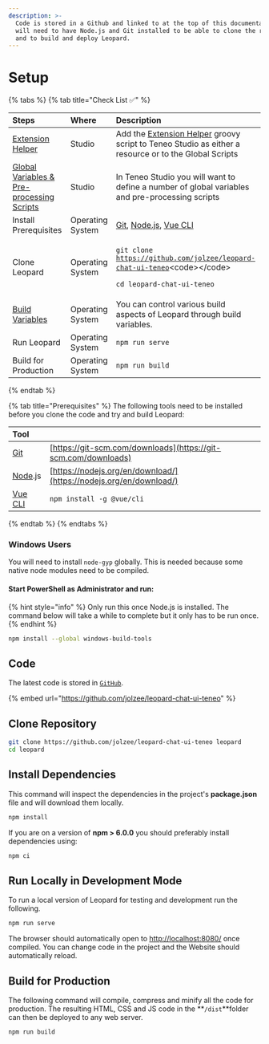 ```yaml
---
description: >-
  Code is stored in a Github and linked to at the top of this documentation. You
  will need to have Node.js and Git installed to be able to clone the repository
  and to build and deploy Leopard.
---
```


# Setup

{% tabs %}
{% tab title="Check List ✅" %}
<table>
  <thead>
    <tr>
      <th style="text-align:left">Steps</th>
      <th style="text-align:left">Where</th>
      <th style="text-align:left">Description</th>
    </tr>
  </thead>
  <tbody>
    <tr>
      <td style="text-align:left"><a href="extension-helper.md">Extension Helper</a>
      </td>
      <td style="text-align:left">Studio</td>
      <td style="text-align:left">Add the <a href="extension-helper.md">Extension Helper</a> groovy script
        to Teneo Studio as either a resource or to the Global Scripts</td>
    </tr>
    <tr>
      <td style="text-align:left"><a href="context-variables/">Global Variables &amp; Pre-processing Scripts</a>
      </td>
      <td style="text-align:left">Studio</td>
      <td style="text-align:left">In Teneo Studio you will want to define a number of global variables and
        pre-processing scripts</td>
    </tr>
    <tr>
      <td style="text-align:left">Install Prerequisites</td>
      <td style="text-align:left">Operating System</td>
      <td style="text-align:left"><a href="https://git-scm.com/downloads">Git</a>, <a href="https://nodejs.org/en/download/">Node.js</a>,
        <a
        href="https://cli.vuejs.org/">Vue CLI</a>
      </td>
    </tr>
    <tr>
      <td style="text-align:left">Clone Leopard</td>
      <td style="text-align:left">Operating System</td>
      <td style="text-align:left">
        <p><code>git clone </code><a href="https://github.com/jolzee/leopard-chat-ui-teneo"><code>https://github.com/jolzee/leopard-chat-ui-teneo</code></a>&lt;code&gt;&lt;/code&gt;</p>
        <p><code>cd leopard-chat-ui-teneo</code>
        </p>
      </td>
    </tr>
    <tr>
      <td style="text-align:left"><a href="build-variables.md">Build Variables</a>
      </td>
      <td style="text-align:left">Operating System</td>
      <td style="text-align:left">You can control various build aspects of Leopard through build variables.</td>
    </tr>
    <tr>
      <td style="text-align:left">Run Leopard</td>
      <td style="text-align:left">Operating System</td>
      <td style="text-align:left"><code>npm run serve</code>
      </td>
    </tr>
    <tr>
      <td style="text-align:left">Build for Production</td>
      <td style="text-align:left">Operating System</td>
      <td style="text-align:left"><code>npm run build</code>
      </td>
    </tr>
  </tbody>
</table>
{% endtab %}

{% tab title="Prerequisites" %}
The following tools need to be installed before you clone the code and try and build Leopard:

| Tool |  |
| :--- | :--- |
| [Git](https://git-scm.com/downloads) | [https://git-scm.com/downloads](https://git-scm.com/downloads) |
| [Node](https://nodejs.org/en/download/).js | [https://nodejs.org/en/download/](https://nodejs.org/en/download/) |
| [Vue CLI](https://cli.vuejs.org/) | `npm install -g @vue/cli` |
{% endtab %}
{% endtabs %}

### Windows Users

You will need to install `node-gyp` globally.  This is needed because some native node modules need to be compiled.  

#### **Start PowerShell as Administrator and run:**

{% hint style="info" %}
Only run this once Node.js is installed. The command below will take a while to complete but it only has to be run once. 
{% endhint %}

```bash
npm install --global windows-build-tools
```

## Code

The latest code is stored in [`GitHub`](https://github.com/jolzee/leopard-chat-ui-teneo).

{% embed url="https://github.com/jolzee/leopard-chat-ui-teneo" %}

## Clone Repository

```bash
git clone https://github.com/jolzee/leopard-chat-ui-teneo leopard
cd leopard
```

## Install Dependencies

This command will inspect the dependencies in the project's **package.json** file and will download them locally.

```bash
npm install
```

If you are on a version of **npm &gt; 6.0.0** you should preferably install dependencies using:

```groovy
npm ci
```

## Run Locally in Development Mode

To run a local version of Leopard for testing and development run the following.

```bash
npm run serve
```

The browser should automatically open to [http://localhost:8080/](http://localhost:8080/) once compiled. You can change code in the project and the Website should automatically reload. 

## Build for Production

The following command will compile, compress and minify all the code for production. The resulting HTML, CSS and JS code in the **`/dist`**folder can then be deployed to any web server.

```bash
npm run build
```

